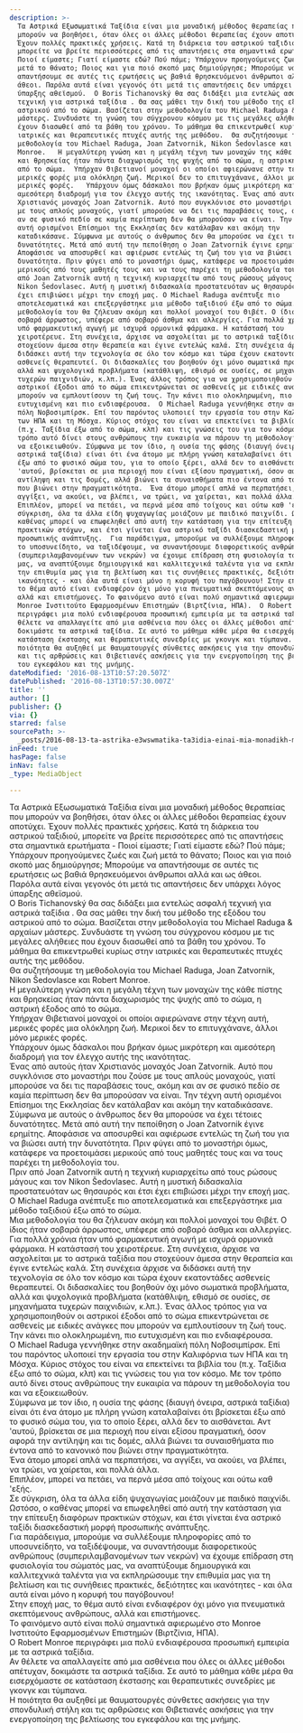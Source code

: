 ```yaml
---
description: >-
  Τα Αστρικά Εξωσωματικά Ταξίδια είναι μια μοναδική μέθοδος θεραπείας που
  μπορούν να βοηθήσει, όταν όλες οι άλλες μέθοδοι θεραπείας έχουν αποτύχει.
  Έχουν πολλές πρακτικές χρήσεις. Κατά τη διάρκεια του αστρικού ταξιδιού,
  μπορείτε να βρείτε περισσότερες από τις απαντήσεις στα σημαντικά ερωτήματα -
  Ποιοί είμαστε; Γιατί είμαστε εδώ? Πού πάμε; Υπάρχουν προηγούμενες ζωές και ζωή
  μετά το θάνατο; Ποιος και για ποιό σκοπό μας δημιούργησε; Μπορούμε να
  απαντήσουμε σε αυτές τις ερωτήσεις ως βαθιά θρησκευόμενοι άνθρωποι αλλά και ως
  άθεοι. Παρόλα αυτά είναι γεγονός ότι μετά τις απαντήσεις δεν υπάρχει λόγος
  ύπαρξης αθεϊσμού.  Ο Boris Tichanovský θα σας διδάξει μια εντελώς ασφαλή
  τεχνική για αστρικά ταξίδια . Θα σας μάθει την δική του μέθοδο της εξόδου του
  αστρικού από το σώμα. Βασίζεται στην μεθοδολογία του Michael Raduga & αρχαίων
  μάστερς. Συνδυάστε τη γνώση του σύγχρονου κόσμου με τις μεγάλες αλήθειες που
  έχουν διασωθεί από τα βάθη του χρόνου. Το μάθημα θα επικεντρωθεί κυρίως στην
  ιατρικές και θεραπευτικές πτυχές αυτής της μεθόδου.  Θα συζητήσουμε τη
  μεθοδολογία του Michael Raduga, Joan Zatvornik, Nikon Šedovlasce και Robert
  Monroe.   Η μεγαλύτερη γνώση και η μεγάλη τέχνη των μοναχών της κάθε πίστης
  και θρησκείας ήταν πάντα διαχωρισμός της ψυχής από το σώμα, η αστρική έξοδος
  από το σώμα.  Υπήρχαν Θιβετιανοί μοναχοί οι οποίοι αφιερώνανε στην τέχνη αυτή,
  μερικές φορές μια ολόκληρη ζωή. Μερικοί δεν το επιτυγχάνανε, άλλοι μόνο
  μερικές φορές.   Υπάρχουν όμως δάσκαλοι που βρήκαν όμως μικρότερη και
  αμεσότερη διαδρομή για τον έλεγχο αυτής της ικανότητας. Ένας από αυτούς ήταν
  Χριστιανός μοναχός Joan Zatvornik. Αυτό που συγκλόνισε στο μοναστήρι που ζούσε
  με τους απλούς μοναχούς, γιατί μπορούσε να δει τις παραβάσεις τους, ακόμη και
  αν σε φυσικό πεδίο σε καμία περίπτωση δεν θα μπορούσαν να είναι. Την τέχνη
  αυτή ορισμένοι Επίσημοι της Εκκλησίας δεν κατάλαβαν και ακόμη την
  καταδικάσανε. Σύμφωνα με αυτούς ο άνθρωπος δεν θα μπορούσε να έχει τέτοιες
  δυνατότητες. Μετά από αυτή την πεποίθηση ο Joan Zatvornik έγινε ερημίτης.
  Αποφάσισε να αποσυρθεί και αφιέρωσε εντελώς τη ζωή του για να βιώσει αυτή την
  δυνατότητα. Πριν φύγει από το μοναστήρι όμως, κατάφερε να προετοιμάσει
  μερικούς από τους μαθητές τους και να τους παρέχει τη μεθοδολογία του.  Πριν
  από Joan Zatvornik αυτή η τεχνική κυριαρχείτω από τους ρώσους μάγους και τον
  Nikon Šedovlasec. Αυτή η μυστική διδασκαλία προστατευόταν ως θησαυρός και έτσι
  έχει επιβιώσει μέχρι την εποχή μας. Ο Michael Raduga ανέπτυξε πιο
  αποτελεσματικά και επεξεργάστηκε μια μέθοδο ταξιδιού έξω από το σώμα.  Μια
  μεθοδολογία του θα ζήλευαν ακόμη και πολλοί μοναχοί του Θιβέτ. Ο ίδιος ήταν
  σοβαρά άρρωστος, υπέφερε από σοβαρό άσθμα και αλλεργίες. Για πολλά χρόνια ήταν
  υπό φαρμακευτική αγωγή με ισχυρά ορμονικά φάρμακα. Η κατάστασή του
  χειροτέρευε. Στη συνέχεια, άρχισε να ασχολείται με το αστρικά ταξίδια που
  στοχεύουν άμεσα στην θεραπεία και έγινε εντελώς καλά. Στη συνέχεια άρχισε να
  διδάσκει αυτή την τεχνολογία σε όλο τον κόσμο και τώρα έχουν εκατοντάδες
  ασθενείς θεραπευτεί. Οι διδασκαλίες του βοηθούν όχι μόνο σωματικά προβλήματα,
  αλλά και ψυχολογικά προβλήματα (κατάθλιψη, εθισμό σε ουσίες, σε μηχανήματα
  τυχερών παιχνιδιών, κ.λπ.). Ένας άλλος τρόπος για να χρησιμοποιηθούν οι
  αστρικοί έξοδοι από το σώμα επικεντρώνεται σε ασθενείς με ειδικές ανάγκες που
  μπορούν να εμπλουτίσουν τη ζωή τους. Την κάνει πιο ολοκληρωμένη, πιο
  ευτυχισμένη και πιο ενδιαφέρουσα.  Ο Michael Raduga γεννήθηκε στην ακαδημαϊκή
  πόλη Νοβοσιμπίρσκ. Επί του παρόντος υλοποιεί την εργασία του στην Καλιφόρνια
  των ΗΠΑ και τη Μόσχα. Κύριος στόχος του είναι να επεκτείνει τα βιβλία του
  (π.χ. Ταξίδια έξω από το σώμα, κλπ) και τις γνώσεις του για τον κόσμο. Με τον
  τρόπο αυτό δίνει στους ανθρώπους την ευκαιρία να πάρουν τη μεθοδολογία του και
  να εξοικειωθούν. Σύμφωνα με τον ίδιο, η ουσία της φάσης (διαυγή όνειρα,
  αστρικά ταξίδια) είναι ότι ένα άτομο με πλήρη γνώση καταλαβαίνει ότι βρίσκεται
  έξω από το φυσικό σώμα του, για το οποίο ξέρει, αλλά δεν το αισθάνεται. Αντ
  'αυτού, βρίσκεται σε μια περιοχή που είναι εξίσου πραγματική, όσον αφορά την
  αντίληψη και τις δομές, αλλά βιώνει τα συναισθήματα πιο έντονα από το κανονικό
  που βιώνει στην πραγματικότητα.  Ένα άτομο μπορεί απλά να περπατήσει, να
  αγγίξει, να ακούει, να βλέπει, να τρώει, να χαίρεται, και πολλά άλλα. 
  Επιπλέον, μπορεί να πετάει, να περνά μέσα από τοίχους και ούτω καθ 'εξής.  Σε
  σύγκριση, όλα τα άλλα είδη ψυχαγωγίας μοιάζουν με παιδικό παιχνίδι. Ωστόσο, ο
  καθένας μπορεί να επωφεληθεί από αυτή την κατάσταση για την επίτευξη διαφόρων
  πρακτικών στόχων, και έτσι γίνεται ένα αστρικό ταξίδι διασκεδαστική μορφή
  προσωπικής ανάπτυξης.  Για παράδειγμα, μπορούμε να συλλέξουμε πληροφορίες από
  το υποσυνείδητο, να ταξιδέψουμε, να συναντήσουμε διαφορετικούς ανθρώπους
  (συμπεριλαμβανομένων των νεκρών) να έχουμε επίδραση στη φυσιολογία του σώματός
  μας, να αναπτύξουμε δημιουργικά και καλλιτεχνικά ταλέντα για να εκπληρώσουμε
  την επιθυμία μας για τη βελτίωση και τις συνήθειες πρακτικές, δεξιότητες και
  ικανότητες - και όλα αυτά είναι μόνο η κορυφή του παγόβουνου! Στην εποχή μας,
  το θέμα αυτό είναι ενδιαφέρον όχι μόνο για πνευματικά σκεπτόμενους ανθρώπους,
  αλλά και επιστήμονες. Το φαινόμενο αυτό είναι πολύ σημαντικά αφιερωμένο στο
  Monroe Ινστιτούτο Εφαρμοσμένων Επιστημών (Βιρτζίνια, ΗΠΑ).  Ο Robert Monroe
  περιγράφει μια πολύ ενδιαφέρουσα προσωπική εμπειρία με τα αστρικά ταξίδια. Αν
  θέλετε να απαλλαγείτε από μια ασθένεια που όλες οι άλλες μέθοδοι απέτυχαν,
  δοκιμάστε τα αστρικά ταξίδια. Σε αυτό το μάθημα κάθε μέρα θα εισερχόμαστε σε
  κατάσταση έκστασης και θεραπευτικές συνεδρίες με γκονγκ και τύμπανα.  Η
  ποιότητα θα αυξηθεί με θαυματουργές σύνθετες ασκήσεις για την σπονδυλική στήλη
  και τις αρθρώσεις και Θιβετιανές ασκήσεις για την ενεργοποίηση της βελτίωσης
  του εγκεφάλου και της μνήμης. 
dateModified: '2016-08-13T10:57:20.507Z'
datePublished: '2016-08-13T10:57:30.007Z'
title: ''
author: []
publisher: {}
via: {}
starred: false
sourcePath: >-
  _posts/2016-08-13-ta-astrika-e3wswmatika-ta3idia-einai-mia-monadikh-me8odos-8e.md
inFeed: true
hasPage: false
inNav: false
_type: MediaObject

---
```

Τα Αστρικά Εξωσωματικά Ταξίδια είναι μια μοναδική μέθοδος θεραπείας που μπορούν να βοηθήσει, όταν όλες οι άλλες μέθοδοι θεραπείας έχουν αποτύχει. Έχουν πολλές πρακτικές χρήσεις. Κατά τη διάρκεια του αστρικού ταξιδιού, μπορείτε να βρείτε περισσότερες από τις απαντήσεις στα σημαντικά ερωτήματα - Ποιοί είμαστε; Γιατί είμαστε εδώ? Πού πάμε; Υπάρχουν προηγούμενες ζωές και ζωή μετά το θάνατο; Ποιος και για ποιό σκοπό μας δημιούργησε; Μπορούμε να απαντήσουμε σε αυτές τις ερωτήσεις ως βαθιά θρησκευόμενοι άνθρωποι αλλά και ως άθεοι. Παρόλα αυτά είναι γεγονός ότι μετά τις απαντήσεις δεν υπάρχει λόγος ύπαρξης αθεϊσμού.  
Ο Boris Tichanovský θα σας διδάξει μια εντελώς ασφαλή τεχνική για αστρικά ταξίδια . Θα σας μάθει την δική του μέθοδο της εξόδου του αστρικού από το σώμα. Βασίζεται στην μεθοδολογία του Michael Raduga & αρχαίων μάστερς. Συνδυάστε τη γνώση του σύγχρονου κόσμου με τις μεγάλες αλήθειες που έχουν διασωθεί από τα βάθη του χρόνου. Το μάθημα θα επικεντρωθεί κυρίως στην ιατρικές και θεραπευτικές πτυχές αυτής της μεθόδου.  
Θα συζητήσουμε τη μεθοδολογία του Michael Raduga, Joan Zatvornik, Nikon Šedovlasce και Robert Monroe.   
Η μεγαλύτερη γνώση και η μεγάλη τέχνη των μοναχών της κάθε πίστης και θρησκείας ήταν πάντα διαχωρισμός της ψυχής από το σώμα, η αστρική έξοδος από το σώμα.   
Υπήρχαν Θιβετιανοί μοναχοί οι οποίοι αφιερώνανε στην τέχνη αυτή, μερικές φορές μια ολόκληρη ζωή. Μερικοί δεν το επιτυγχάνανε, άλλοι μόνο μερικές φορές.   
Υπάρχουν όμως δάσκαλοι που βρήκαν όμως μικρότερη και αμεσότερη διαδρομή για τον έλεγχο αυτής της ικανότητας.  
Ένας από αυτούς ήταν Χριστιανός μοναχός Joan Zatvornik. Αυτό που συγκλόνισε στο μοναστήρι που ζούσε με τους απλούς μοναχούς, γιατί μπορούσε να δει τις παραβάσεις τους, ακόμη και αν σε φυσικό πεδίο σε καμία περίπτωση δεν θα μπορούσαν να είναι. Την τέχνη αυτή ορισμένοι Επίσημοι της Εκκλησίας δεν κατάλαβαν και ακόμη την καταδικάσανε. Σύμφωνα με αυτούς ο άνθρωπος δεν θα μπορούσε να έχει τέτοιες δυνατότητες. Μετά από αυτή την πεποίθηση ο Joan Zatvornik έγινε ερημίτης. Αποφάσισε να αποσυρθεί και αφιέρωσε εντελώς τη ζωή του για να βιώσει αυτή την δυνατότητα. Πριν φύγει από το μοναστήρι όμως, κατάφερε να προετοιμάσει μερικούς από τους μαθητές τους και να τους παρέχει τη μεθοδολογία του.  
Πριν από Joan Zatvornik αυτή η τεχνική κυριαρχείτω από τους ρώσους μάγους και τον Nikon Šedovlasec. Αυτή η μυστική διδασκαλία προστατευόταν ως θησαυρός και έτσι έχει επιβιώσει μέχρι την εποχή μας.  
Ο Michael Raduga ανέπτυξε πιο αποτελεσματικά και επεξεργάστηκε μια μέθοδο ταξιδιού έξω από το σώμα.   
Μια μεθοδολογία του θα ζήλευαν ακόμη και πολλοί μοναχοί του Θιβέτ. Ο ίδιος ήταν σοβαρά άρρωστος, υπέφερε από σοβαρό άσθμα και αλλεργίες. Για πολλά χρόνια ήταν υπό φαρμακευτική αγωγή με ισχυρά ορμονικά φάρμακα. Η κατάστασή του χειροτέρευε. Στη συνέχεια, άρχισε να ασχολείται με το αστρικά ταξίδια που στοχεύουν άμεσα στην θεραπεία και έγινε εντελώς καλά. Στη συνέχεια άρχισε να διδάσκει αυτή την τεχνολογία σε όλο τον κόσμο και τώρα έχουν εκατοντάδες ασθενείς θεραπευτεί. Οι διδασκαλίες του βοηθούν όχι μόνο σωματικά προβλήματα, αλλά και ψυχολογικά προβλήματα (κατάθλιψη, εθισμό σε ουσίες, σε μηχανήματα τυχερών παιχνιδιών, κ.λπ.). Ένας άλλος τρόπος για να χρησιμοποιηθούν οι αστρικοί έξοδοι από το σώμα επικεντρώνεται σε ασθενείς με ειδικές ανάγκες που μπορούν να εμπλουτίσουν τη ζωή τους. Την κάνει πιο ολοκληρωμένη, πιο ευτυχισμένη και πιο ενδιαφέρουσα.  
Ο Michael Raduga γεννήθηκε στην ακαδημαϊκή πόλη Νοβοσιμπίρσκ. Επί του παρόντος υλοποιεί την εργασία του στην Καλιφόρνια των ΗΠΑ και τη Μόσχα. Κύριος στόχος του είναι να επεκτείνει τα βιβλία του (π.χ. Ταξίδια έξω από το σώμα, κλπ) και τις γνώσεις του για τον κόσμο. Με τον τρόπο αυτό δίνει στους ανθρώπους την ευκαιρία να πάρουν τη μεθοδολογία του και να εξοικειωθούν.  
Σύμφωνα με τον ίδιο, η ουσία της φάσης (διαυγή όνειρα, αστρικά ταξίδια) είναι ότι ένα άτομο με πλήρη γνώση καταλαβαίνει ότι βρίσκεται έξω από το φυσικό σώμα του, για το οποίο ξέρει, αλλά δεν το αισθάνεται. Αντ 'αυτού, βρίσκεται σε μια περιοχή που είναι εξίσου πραγματική, όσον αφορά την αντίληψη και τις δομές, αλλά βιώνει τα συναισθήματα πιο έντονα από το κανονικό που βιώνει στην πραγματικότητα.   
Ένα άτομο μπορεί απλά να περπατήσει, να αγγίξει, να ακούει, να βλέπει, να τρώει, να χαίρεται, και πολλά άλλα.   
Επιπλέον, μπορεί να πετάει, να περνά μέσα από τοίχους και ούτω καθ 'εξής.   
Σε σύγκριση, όλα τα άλλα είδη ψυχαγωγίας μοιάζουν με παιδικό παιχνίδι.  
Ωστόσο, ο καθένας μπορεί να επωφεληθεί από αυτή την κατάσταση για την επίτευξη διαφόρων πρακτικών στόχων, και έτσι γίνεται ένα αστρικό ταξίδι διασκεδαστική μορφή προσωπικής ανάπτυξης.   
Για παράδειγμα, μπορούμε να συλλέξουμε πληροφορίες από το υποσυνείδητο, να ταξιδέψουμε, να συναντήσουμε διαφορετικούς ανθρώπους (συμπεριλαμβανομένων των νεκρών) να έχουμε επίδραση στη φυσιολογία του σώματός μας, να αναπτύξουμε δημιουργικά και καλλιτεχνικά ταλέντα για να εκπληρώσουμε την επιθυμία μας για τη βελτίωση και τις συνήθειες πρακτικές, δεξιότητες και ικανότητες - και όλα αυτά είναι μόνο η κορυφή του παγόβουνου!  
Στην εποχή μας, το θέμα αυτό είναι ενδιαφέρον όχι μόνο για πνευματικά σκεπτόμενους ανθρώπους, αλλά και επιστήμονες.  
Το φαινόμενο αυτό είναι πολύ σημαντικά αφιερωμένο στο Monroe Ινστιτούτο Εφαρμοσμένων Επιστημών (Βιρτζίνια, ΗΠΑ).   
Ο Robert Monroe περιγράφει μια πολύ ενδιαφέρουσα προσωπική εμπειρία με τα αστρικά ταξίδια.  
Αν θέλετε να απαλλαγείτε από μια ασθένεια που όλες οι άλλες μέθοδοι απέτυχαν, δοκιμάστε τα αστρικά ταξίδια. Σε αυτό το μάθημα κάθε μέρα θα εισερχόμαστε σε κατάσταση έκστασης και θεραπευτικές συνεδρίες με γκονγκ και τύμπανα.   
Η ποιότητα θα αυξηθεί με θαυματουργές σύνθετες ασκήσεις για την σπονδυλική στήλη και τις αρθρώσεις και Θιβετιανές ασκήσεις για την ενεργοποίηση της βελτίωσης του εγκεφάλου και της μνήμης.